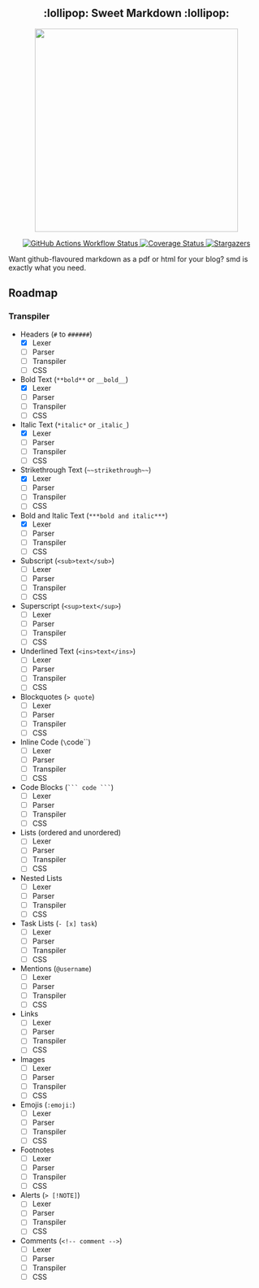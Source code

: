 <h2 align="center">:lollipop: Sweet Markdown :lollipop:</h2>

<p align="center">
  <img src="https://raw.githubusercontent.com/catppuccin/catppuccin/main/assets/palette/macchiato.png" width="400" />
</p>

<p align="center">
    <a href="https://github.com/Flokkq/smd/actions">
        <img alt="GitHub Actions Workflow Status" src="https://img.shields.io/github/actions/workflow/status/Flokkq/smd/main.yaml?style=for-the-badge&logo=starship&color=DD7878&logoColor=D9E0EE&labelColor=302D41">
    </a>
    <a href="https://codecov.io/github/smd/smd">
        <img alt="Coverage Status" src="https://img.shields.io/codecov/c/github/Flokkq/smd.svg?style=for-the-badge&logo=starship&color=CA9EE6&logoColor=D9E0EE&labelColor=302D41">
    </a>
	<a href="https://github.com/flokkq/nixOS/stargazers">
		<img alt="Stargazers" src="https://img.shields.io/github/stars/flokkq/nixOS?style=for-the-badge&logo=starship&color=C9CBFF&logoColor=D9E0EE&labelColor=302D41">
    </a>
</p>

Want github-flavoured markdown as a pdf or html for your blog? smd is exactly what you need.

## Roadmap

### Transpiler

- Headers (`#` to `######`)
  - [x] Lexer
  - [ ] Parser
  - [ ] Transpiler
  - [ ] CSS
- Bold Text (`**bold**` or `__bold__`)
  - [x] Lexer
  - [ ] Parser
  - [ ] Transpiler
  - [ ] CSS
- Italic Text (`*italic*` or `_italic_`)
  - [x] Lexer
  - [ ] Parser
  - [ ] Transpiler
  - [ ] CSS
- Strikethrough Text (`~~strikethrough~~`)
  - [x] Lexer
  - [ ] Parser
  - [ ] Transpiler
  - [ ] CSS
- Bold and Italic Text (`***bold and italic***`)
  - [x] Lexer
  - [ ] Parser
  - [ ] Transpiler
  - [ ] CSS
- Subscript (`<sub>text</sub>`)
  - [ ] Lexer
  - [ ] Parser
  - [ ] Transpiler
  - [ ] CSS
- Superscript (`<sup>text</sup>`)
  - [ ] Lexer
  - [ ] Parser
  - [ ] Transpiler
  - [ ] CSS
- Underlined Text (`<ins>text</ins>`)
  - [ ] Lexer
  - [ ] Parser
  - [ ] Transpiler
  - [ ] CSS
- Blockquotes (`> quote`)
  - [ ] Lexer
  - [ ] Parser
  - [ ] Transpiler
  - [ ] CSS
- Inline Code (`\`code\``)
  - [ ] Lexer
  - [ ] Parser
  - [ ] Transpiler
  - [ ] CSS
- Code Blocks (```` ``` code ``` ````)
  - [ ] Lexer
  - [ ] Parser
  - [ ] Transpiler
  - [ ] CSS
- Lists (ordered and unordered)
  - [ ] Lexer
  - [ ] Parser
  - [ ] Transpiler
  - [ ] CSS
- Nested Lists
  - [ ] Lexer
  - [ ] Parser
  - [ ] Transpiler
  - [ ] CSS
- Task Lists (`- [x] task`)
  - [ ] Lexer
  - [ ] Parser
  - [ ] Transpiler
  - [ ] CSS
- Mentions (`@username`)
  - [ ] Lexer
  - [ ] Parser
  - [ ] Transpiler
  - [ ] CSS
- Links
  - [ ] Lexer
  - [ ] Parser
  - [ ] Transpiler
  - [ ] CSS
- Images
  - [ ] Lexer
  - [ ] Parser
  - [ ] Transpiler
  - [ ] CSS
- Emojis (`:emoji:`)
  - [ ] Lexer
  - [ ] Parser
  - [ ] Transpiler
  - [ ] CSS
- Footnotes
  - [ ] Lexer
  - [ ] Parser
  - [ ] Transpiler
  - [ ] CSS
- Alerts (`> [!NOTE]`)
  - [ ] Lexer
  - [ ] Parser
  - [ ] Transpiler
  - [ ] CSS
- Comments (`<!-- comment -->`)
  - [ ] Lexer
  - [ ] Parser
  - [ ] Transpiler
  - [ ] CSS
